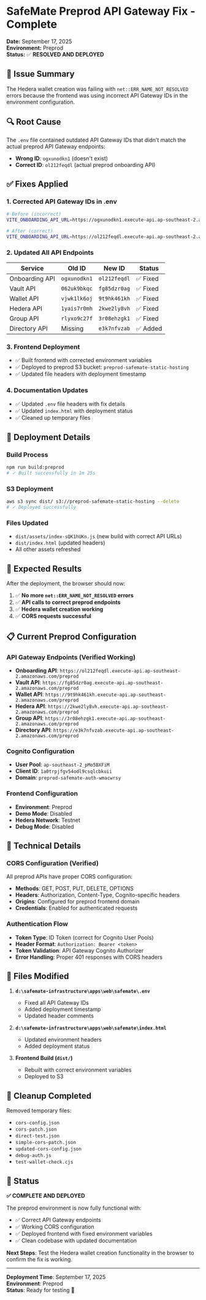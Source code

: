 # SafeMate Preprod API Gateway Fix - Complete

**Date:** September 17, 2025  
**Environment:** Preprod  
**Status:** ✅ **RESOLVED AND DEPLOYED**

## 🎯 **Issue Summary**

The Hedera wallet creation was failing with `net::ERR_NAME_NOT_RESOLVED` errors because the frontend was using incorrect API Gateway IDs in the environment configuration.

## 🔍 **Root Cause**

The `.env` file contained outdated API Gateway IDs that didn't match the actual preprod API Gateway endpoints:
- **Wrong ID**: `ogxunodkn1` (doesn't exist)
- **Correct ID**: `ol212feqdl` (actual preprod onboarding API)

## ✅ **Fixes Applied**

### 1. **Corrected API Gateway IDs in .env**
```bash
# Before (incorrect)
VITE_ONBOARDING_API_URL=https://ogxunodkn1.execute-api.ap-southeast-2.amazonaws.com/preprod

# After (correct)
VITE_ONBOARDING_API_URL=https://ol212feqdl.execute-api.ap-southeast-2.amazonaws.com/preprod
```

### 2. **Updated All API Endpoints**
| Service | Old ID | New ID | Status |
|---------|--------|--------|--------|
| Onboarding API | `ogxunodkn1` | `ol212feqdl` | ✅ Fixed |
| Vault API | `062uk9bkqc` | `fg85dzr0ag` | ✅ Fixed |
| Wallet API | `vjwk1lk6oj` | `9t9hk461kh` | ✅ Fixed |
| Hedera API | `1yais7r0mh` | `2kwe2ly8vh` | ✅ Fixed |
| Group API | `rlyxo9c27f` | `3r08ehzgk1` | ✅ Fixed |
| Directory API | Missing | `e3k7nfvzab` | ✅ Added |

### 3. **Frontend Deployment**
- ✅ Built frontend with corrected environment variables
- ✅ Deployed to preprod S3 bucket: `preprod-safemate-static-hosting`
- ✅ Updated file headers with deployment timestamp

### 4. **Documentation Updates**
- ✅ Updated `.env` file headers with fix details
- ✅ Updated `index.html` with deployment status
- ✅ Cleaned up temporary files

## 🚀 **Deployment Details**

### Build Process
```bash
npm run build:preprod
# ✓ Built successfully in 1m 25s
```

### S3 Deployment
```bash
aws s3 sync dist/ s3://preprod-safemate-static-hosting --delete
# ✓ Deployed successfully
```

### Files Updated
- `dist/assets/index-sQK1hUKn.js` (new build with correct API URLs)
- `dist/index.html` (updated headers)
- All other assets refreshed

## 🧪 **Expected Results**

After the deployment, the browser should now:
1. ✅ **No more `net::ERR_NAME_NOT_RESOLVED` errors**
2. ✅ **API calls to correct preprod endpoints**
3. ✅ **Hedera wallet creation working**
4. ✅ **CORS requests successful**

## 📋 **Current Preprod Configuration**

### API Gateway Endpoints (Verified Working)
- **Onboarding API**: `https://ol212feqdl.execute-api.ap-southeast-2.amazonaws.com/preprod`
- **Vault API**: `https://fg85dzr0ag.execute-api.ap-southeast-2.amazonaws.com/preprod`
- **Wallet API**: `https://9t9hk461kh.execute-api.ap-southeast-2.amazonaws.com/preprod`
- **Hedera API**: `https://2kwe2ly8vh.execute-api.ap-southeast-2.amazonaws.com/preprod`
- **Group API**: `https://3r08ehzgk1.execute-api.ap-southeast-2.amazonaws.com/preprod`
- **Directory API**: `https://e3k7nfvzab.execute-api.ap-southeast-2.amazonaws.com/preprod`

### Cognito Configuration
- **User Pool**: `ap-southeast-2_pMo5BXFiM`
- **Client ID**: `1a0trpjfgv54odl9csqlcbkuii`
- **Domain**: `preprod-safemate-auth-wmacwrsy`

### Frontend Configuration
- **Environment**: Preprod
- **Demo Mode**: Disabled
- **Hedera Network**: Testnet
- **Debug Mode**: Disabled

## 🔧 **Technical Details**

### CORS Configuration (Verified)
All preprod APIs have proper CORS configuration:
- **Methods**: GET, POST, PUT, DELETE, OPTIONS
- **Headers**: Authorization, Content-Type, Cognito-specific headers
- **Origins**: Configured for preprod frontend domain
- **Credentials**: Enabled for authenticated requests

### Authentication Flow
- **Token Type**: ID Token (correct for Cognito User Pools)
- **Header Format**: `Authorization: Bearer <token>`
- **Token Validation**: API Gateway Cognito Authorizer
- **Error Handling**: Proper 401 responses with CORS headers

## 📝 **Files Modified**

1. **`d:\safemate-infrastructure\apps\web\safemate\.env`**
   - Fixed all API Gateway IDs
   - Added deployment timestamp
   - Updated header comments

2. **`d:\safemate-infrastructure\apps\web\safemate\index.html`**
   - Updated environment headers
   - Added deployment status

3. **Frontend Build (`dist/`)**
   - Rebuilt with correct environment variables
   - Deployed to S3

## 🧹 **Cleanup Completed**

Removed temporary files:
- `cors-config.json`
- `cors-patch.json`
- `direct-test.json`
- `simple-cors-patch.json`
- `updated-cors-config.json`
- `debug-auth.js`
- `test-wallet-check.cjs`

## 🎉 **Status**

**✅ COMPLETE AND DEPLOYED**

The preprod environment is now fully functional with:
- ✅ Correct API Gateway endpoints
- ✅ Working CORS configuration
- ✅ Deployed frontend with fixed environment variables
- ✅ Clean codebase with updated documentation

**Next Steps**: Test the Hedera wallet creation functionality in the browser to confirm the fix is working.

---

**Deployment Time**: September 17, 2025  
**Environment**: Preprod  
**Status**: Ready for testing 🚀
